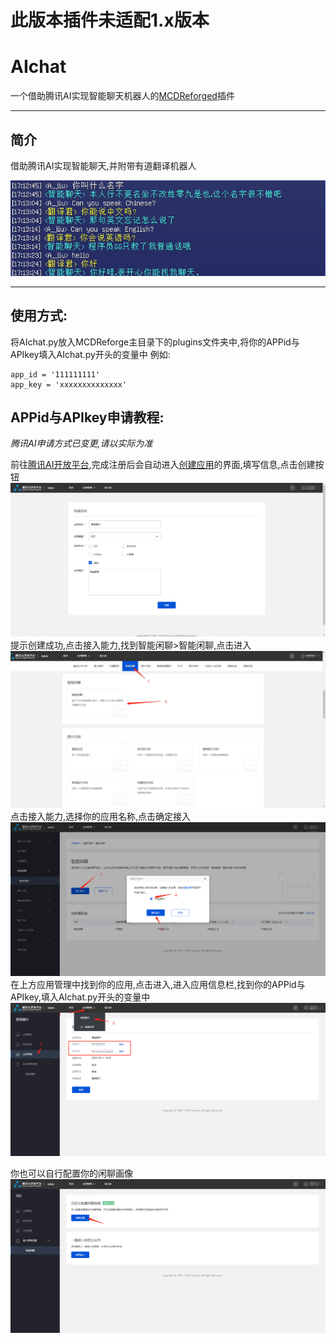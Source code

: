 # 此版本插件未适配1.x版本

# AIchat
一个借助腾讯AI实现智能聊天机器人的[MCDReforged](https://github.com/Fallen-Breath/MCDReforged)插件

***

## 简介
借助腾讯AI实现智能聊天,并附带有道翻译机器人

![image](https://github.com/A-JiuA/AIchat/blob/master/pictures/0.png)

***

## 使用方式:
将AIchat.py放入MCDReforge主目录下的plugins文件夹中,将你的APPid与APIkey填入AIchat.py开头的变量中
例如:
```
app_id = '111111111'
app_key = 'xxxxxxxxxxxxxx'
```

## APPid与APIkey申请教程:

_腾讯AI申请方式已变更,请以实际为准_

前往[腾讯AI开放平台](https://ai.qq.com/console/),完成注册后会自动进入[创建应用](https://ai.qq.com/console/application/create-app)的界面,填写信息,点击创建按钮
![image](https://github.com/A-JiuA/AIchat/blob/master/pictures/1.png)
提示创建成功,点击接入能力,找到智能闲聊>智能闲聊,点击进入
![image](https://github.com/A-JiuA/AIchat/blob/master/pictures/2.png)
点击接入能力,选择你的应用名称,点击确定接入
![image](https://github.com/A-JiuA/AIchat/blob/master/pictures/3.png)
在上方应用管理中找到你的应用,点击进入,进入应用信息栏,找到你的APPid与APIkey,填入AIchat.py开头的变量中
![image](https://github.com/A-JiuA/AIchat/blob/master/pictures/4.png)

你也可以自行配置你的闲聊画像
![image](https://github.com/A-JiuA/AIchat/blob/master/pictures/5.png)
